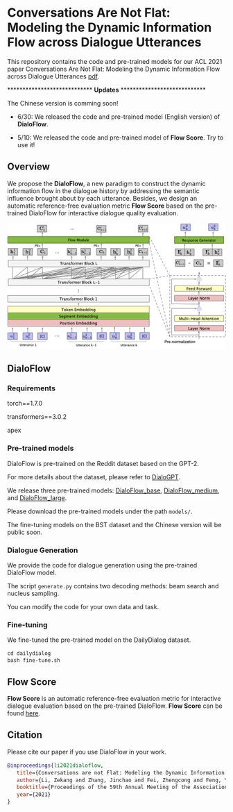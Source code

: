 # Conversations Are Not Flat: Modeling the Dynamic Information Flow across Dialogue Utterances
This repository contains the code and pre-trained models for our ACL 2021 paper Conversations Are Not Flat: Modeling the Dynamic Information Flow across Dialogue Utterances [pdf](https://arxiv.org/abs/2106.02227). 

**************************** **Updates** ****************************

The Chinese version is comming soon!

- 6/30: We released the code and pre-trained model (English version) of **DialoFlow**. 

* 5/10: We released the code and pre-trained model of **Flow Score**. Try to use it!




## Overview

We propose the **DialoFlow**, a new paradigm to construct the dynamic information flow in the dialogue history by addressing the semantic influence brought about by each utterance. Besides, we design an automatic reference-free evaluation metric **Flow Score** based on the pre-trained DialoFlow for interactive dialogue quality evaluation.

![Overview of DialoFlow](figure/model.png)



## DialoFlow

### Requirements

torch==1.7.0

transformers==3.0.2

apex

### Pre-trained models

DialoFlow is pre-trained on the Reddit dataset based on the GPT-2. 

For more details about the dataset, please refer to [DialoGPT](https://github.com/microsoft/DialoGPT).

We release three pre-trained models: [DialoFlow_base](https://drive.google.com/drive/folders/1yK__2CdD_4Ca3d02HkAph6ndkkgVR3YU?usp=sharing), [DialoFlow_medium](https://drive.google.com/drive/folders/12acVZVXu7dmeB-jBocEJSrMNytuai0CU?usp=sharing), and [DialoFlow_large](https://drive.google.com/drive/folders/11a2WZezOCvV652QSTYgZkAZ1nezXrhhi?usp=sharing).

Please download the pre-trained models under the path `models/`.

The fine-tuning models on the BST dataset and the Chinese version will be public soon.



### Dialogue Generation

We provide the code for dialogue generation using the pre-trained DialoFlow model. 

The script `generate.py` contains two decoding methods: beam search and nucleus sampling.

You can modify the code for your own data and task.



### Fine-tuning

We fine-tuned the pre-trained model on the DailyDialog dataset. 

```shell
cd dailydialog
bash fine-tune.sh
```



## Flow Score

**Flow Score** is an automatic reference-free evaluation metric for interactive dialogue evaluation based on the pre-trained DialoFlow. **Flow Score** can be found [here](https://github.com/ictnlp/DialoFlow/tree/main/FlowScore).



## Citation

Please cite our paper if you use DialoFlow in your work.

```bibtex
@inproceedings{li2021dialoflow,
   title={Conversations are not Flat: Modeling the Dynamic Information Flow across Dialogue Utterances},
   author={Li, Zekang and Zhang, Jinchao and Fei, Zhengcong and Feng, Yang and Zhou, Jie},
   booktitle={Proceedings of the 59th Annual Meeting of the Association for Computational Linguistics},
   year={2021}
}
```
